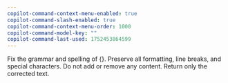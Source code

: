 ```yaml
---
copilot-command-context-menu-enabled: true
copilot-command-slash-enabled: true
copilot-command-context-menu-order: 1000
copilot-command-model-key: ""
copilot-command-last-used: 1752453864599
---
```

Fix the grammar and spelling of {}. Preserve all formatting, line breaks, and special characters. Do not add or remove any content. Return only the corrected text.